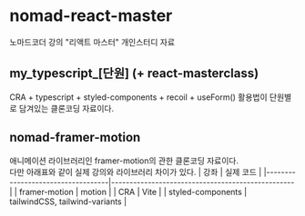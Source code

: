 # nomad-react-master
노마드코더 강의 "리액트 마스터" 개인스터디 자료

## my_typescript_[단원] (+ react-masterclass)
CRA + typescript + styled-components + recoil + useForm() 활용법이 단원별로 담겨있는 클론코딩 자료이다.

## nomad-framer-motion
애니메이션 라이브러리인 framer-motion의 관한 클론코딩 자료이다.<br>
다만 아래표와 같이 실제 강의와 라이브러리 차이가 있다.
| 강좌                              | 실제 코드                                             |
|-----------------------------------|--------------------------------------------------|
| framer-motion | motion      |
| CRA | Vite     |
| styled-components | tailwindCSS, tailwind-variants |

